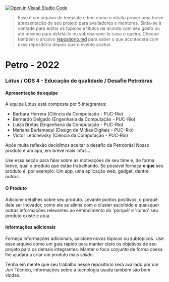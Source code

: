 [![Open in Visual Studio Code](https://classroom.github.com/assets/open-in-vscode-c66648af7eb3fe8bc4f294546bfd86ef473780cde1dea487d3c4ff354943c9ae.svg)](https://classroom.github.com/online_ide?assignment_repo_id=8362702&assignment_repo_type=AssignmentRepo)
>Esse é um arquivo de template e tem como o intuito prover uma breve apresentação de seu projeto para avaliadores e mentores. Sinta-se à vontade para editar os tópicos e títulos de acordo com seu gosto ou até mesmo para deletá-lo ou sobrescreve-lo caso o queira. Cheque também o arquivo [repositorio.md](https://github.com/hackingrio/template/blob/master/repositorio.md) para saber o que acontecerá com esse repositório depois que o evento acabar.

# Petro - 2022
### Lótus / ODS 4 - Educação de qualidade / Desafio Petrobras

#### Apresentação da equipe 

A equipe Lótus está composta por 5 integrantes: 
- Barbara Herrera (Ciência da Computação - PUC-Rio)
- Bernardo Delgado (Engenharia da Computação - PUC-Rio)
- Luiza Bretas (Engenharia da Computação - PUC-Rio)
- Mariana Burlamaqui (Design de Mídias Digitais - PUC-Rio)
- Victor Letichevsky (Ciência da Computação - PUC-Rio)

Após muita reflexão decidimos aceitar o desafio da Petrobrás! Nosso produto é um app, em breve mais infos...

Use essa seção para falar sobre as motivações de seu time e, de forma breve, qual o produto que estão trabalhando. Se possível forneça **o que** seu produto é, por exemplo: Um app, uma aplicação web, gadget, dentre outros.

#### O Produto

Adicione detalhes sobre seu produto. Levante pontos positivos, o porquê dele ser inovador, como ele se alinha com o cluster escolhido e quaisquer outras informações relevantes ao entendimento do 'porquê' e 'como' seu produto existe e atua.

#### Informações adicionais 

Forneça informações adicionais, adicione novos tópicos ou subtópicos. Use esse arquivo como um guia rápido para manter claro os objetivos de seu projeto para os demais integrantes. Manter o foco conjunto de forma coesa lhe ajudará a criar um produto mais *sólido*.

Tenha em mente que seu trabalho nesse repositório será avaliado por um Juri Técnico, informações sobre a tecnologia usada também são bem vindas. 
